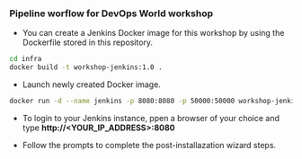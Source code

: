 ### Pipeline worflow for DevOps World workshop

* You can create a Jenkins Docker image for this workshop by using the Dockerfile stored in this repository.
```bash
cd infra
docker build -t workshop-jenkins:1.0 .
```
* Launch newly created Docker image.
```bash
docker run -d --name jenkins -p 8080:8080 -p 50000:50000 workshop-jenkins:1.0
```
* To login to your Jenkins instance, ppen a browser of your choice and type  **http://<YOUR_IP_ADDRESS>:8080**
  
* Follow the prompts to complete the post-installazation wizard steps.
